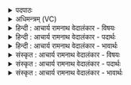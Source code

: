 <details><summary>पदपाठः</summary>

ज꣡रा꣢꣯बोध। ज꣡रा꣢꣯। बो꣣ध। त꣢त्। वि꣣विड्ढि। विशे꣡वि꣢शे। वि꣣शे꣢। वि꣣शे। यज्ञि꣡या꣢य। स्तो꣡म꣢꣯म्। रु꣢द्रा꣡य꣢। दृ꣣शीक꣢म्। १६६३।
</details>

<details><summary>अधिमन्त्रम् (VC)</summary>

- अग्निः
- शुनःशेप  आजीगर्तिः
- गायत्री
- षड्जः
</details>

<details><summary>हिन्दी : आचार्य रामनाथ वेदालंकार - विषयः</summary>

प्रथम ऋचा की व्याख्या पूर्वार्चिक में १५ क्रमाङ्क पर परमात्मा की स्तुति के विषय में की गयी थी। यहाँ भी वही विषय कहा जा रहा है।
</details>

<details><summary>हिन्दी : आचार्य रामनाथ वेदालंकार - पदार्थः</summary>

पदार्थान्वयभाषाः -  हे(जराबोध)स्तुतिविज्ञ मानव!तू(विशे विशे)प्रत्येक मनुष्य के हितार्थ(यज्ञियाय)पूजनीय(रुद्राय)दुःखहर्ता परमात्मा के लिए(तत्)उस उज्ज्वल(दृशीकम्)रमणीय(स्तोमम्)स्तोत्र को,गुण-गान को(विविड्ढि)कर ॥१॥
</details>

<details><summary>हिन्दी : आचार्य रामनाथ वेदालंकार - भावार्थः</summary>

भावार्थभाषाः -  सब मनुष्यों को चाहिए कि जगदीश्वर का गुणगान करके यथाशक्ति उसके गुणों को अपने अन्दर धारण करने का प्रयत्न करें ॥१॥
</details>

<details><summary>संस्कृत : आचार्य रामनाथ वेदालंकार - विषयः</summary>

तत्र प्रथमा ऋक् पूर्वार्चिके १५ क्रमाङ्के परमात्मस्तुतिविषये व्याख्याता। अत्रापि स एव विषय उच्यते।
</details>

<details><summary>संस्कृत : आचार्य रामनाथ वेदालंकार - पदार्थः</summary>

पदार्थान्वयभाषाः -  हे(जराबोध)स्तुतिविज्ञ मानव! [जरां स्तुतिप्रकारं बुध्यते जानातीति जराबोधः तथाविध।]त्वम्(विशे विशे)मनुष्याय मनुष्याय,प्रतिमनुष्यहितार्थमित्यर्थः।(यज्ञियाय)पूजनीयाय(रुद्राय)दुःखद्रावयित्रे परमात्मने(तत्)उज्ज्वलम्(दृशीकम्)रमणीयम्(स्तोमम्)स्तोत्रम्,गुणकीर्तनम्(विविड्ढि)कुरु।[‘तद् विविड्ढि तत् कुरु’इति निरुक्तम् १०।८]॥१॥२
</details>

<details><summary>संस्कृत : आचार्य रामनाथ वेदालंकार - भावार्थः</summary>

भावार्थभाषाः -  सर्वैर्जनैर्जगदीश्वरस्य गुणगानं कृत्वा यथाशक्ति तद्गुणान् स्वात्मनि विधातुं प्रयतनीयम् ॥१॥
</details>